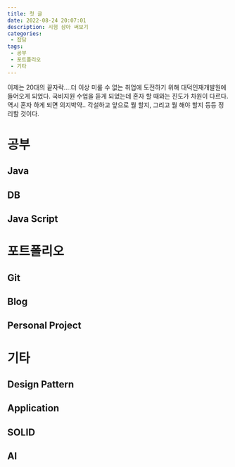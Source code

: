 ```yaml
---
title: 첫 글
date: 2022-08-24 20:07:01
description: 시험 삼아 써보기
categories:
 - 잡담
tags:
 - 공부
 - 포트폴리오
 - 기타
---
```


이제는 20대의 끝자락....더 이상 미룰 수 없는 취업에 도전하기 위해 대덕인재개발원에 들어오게 되었다. 국비지원 수업을 듣게 되었는데 혼자 할 때와는 진도가 차원이 다르다. 역시 혼자 하게 되면 의지박약.. 각설하고 앞으로 뭘 할지, 그리고 뭘 해야 할지 등등 정리할 것이다.

# 공부
## Java
## DB
## Java Script

# 포트폴리오
## Git
## Blog
## Personal Project 

# 기타
## Design Pattern
## Application
## SOLID
## AI
